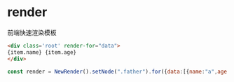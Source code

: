 # render
前端快速渲染模板
```html
<div class='root' render-for="data">
{item.name} {item.age}
</div>
```
```javascript
const render = NewRender().setNode(".father").for({data:[{name:"a",age:"b"},{name:"c",age:"d"}]});`
```

